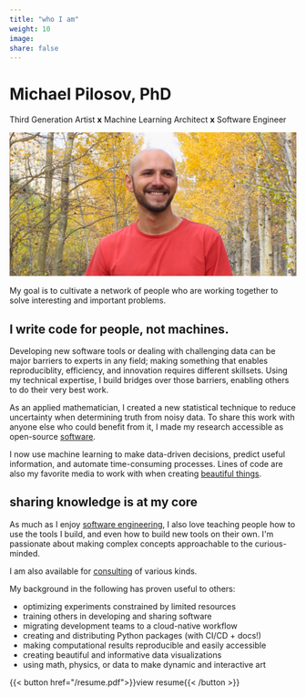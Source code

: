```yaml
---
title: "who I am"
weight: 10
image:
share: false
---
```


# Michael Pilosov, PhD
Third Generation Artist **x** Machine Learning Architect **x** Software Engineer

![portrait](./profile.jpg)

My goal is to cultivate a network of people who are working together to solve interesting and important problems.

## I write code for people, not machines.

Developing new software tools or dealing with challenging data can be major barriers to experts in any field; making something that enables reproduciblity, efficiency, and innovation requires different skillsets.
Using my technical expertise, I build bridges over those barriers, enabling others to do their very best work.



As an applied mathematician, I created a new statistical technique to reduce uncertainty when determining truth from noisy data.
To share this work with anyone else who could benefit from it, I made my research accessible as open-source [software](./projects/#estimation). 
 
I now use machine learning to make data-driven decisions, predict useful information, and automate time-consuming processes.
Lines of code are also my favorite media to work with when creating [beautiful things](./projects/#art).


## sharing knowledge is at my core

As much as I enjoy [software engineering](./projects/#architect-engineer), I also love teaching people how to use the tools I build, and even how to build new tools on their own. I'm passionate about making complex concepts approachable to the curious-minded. 

I am also available for [consulting](./#connect) of various kinds.

My background in the following has proven useful to others:
- optimizing experiments constrained by limited resources
- training others in developing and sharing software
- migrating development teams to a cloud-native workflow
- creating and distributing Python packages (with CI/CD + docs!)
- making computational results reproducible and easily accessible
- creating beautiful and informative data visualizations
- using math, physics, or data to make dynamic and interactive art

{{< button href="/resume.pdf">}}view resume{{< /button >}}
